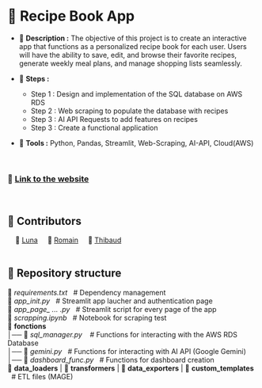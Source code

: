 # 📘 Recipe Book App

- 📄 **Description :** The objective of this project is to create an interactive app that functions as a personalized recipe book for each user. Users will have the ability to save, edit, and browse their favorite recipes, generate weekly meal plans, and manage shopping lists seamlessly.

- 🚩 **Steps :**
  -  Step 1 : Design and implementation of the SQL database on AWS RDS
  -  Step 2 : Web scraping to populate the database with recipes
  -  Step 3 : AI API Requests to add features on recipes
  -  Step 3 : Create a functional application
    
- 🔧 **Tools :** Python, Pandas, Streamlit, Web-Scraping, AI-API, Cloud(AWS)  
<br>

### 🌟 [Link to the website](https://datachef.atelierpixel42.com/)
<br>

## 👋 Contributors

&nbsp;&nbsp;&nbsp; 👩 [Luna](https://github.com/LunaGTN)  &nbsp;&nbsp;&nbsp;   🧑 [Romain](https://github.com/Romain-Data)  &nbsp;&nbsp;&nbsp;  🧑 [Thibaud](https://github.com/Thibaud-TR)\
<br>


## 📂 Repository structure

📄 *requirements.txt*  &nbsp;&nbsp;# Dependency management\
📄 *app_init.py*  &nbsp;&nbsp;# Streamlit app laucher and authentication page\
📄 *app_page_ ... .py*  &nbsp;&nbsp;# Streamlit script for every page of the app\
📄 *scrapping.ipynb*  &nbsp;&nbsp;# Notebook for scraping test\
📁 **fonctions** \
│── 📄 *sql_manager.py* &nbsp;&nbsp; # Functions for interacting with the AWS RDS Database \
│── 📄 *gemini.py*  &nbsp;&nbsp;# Functions for interacting with AI API (Google Gemini) \
│── 📄 *dashboard_func.py* &nbsp;&nbsp;# Functions for dashboard creation \
📁 **data_loaders** | 
📁 **transformers** | 
📁 **data_exporters** |
📁 **custom_templates**  &nbsp;&nbsp;# ETL files (MAGE) 


